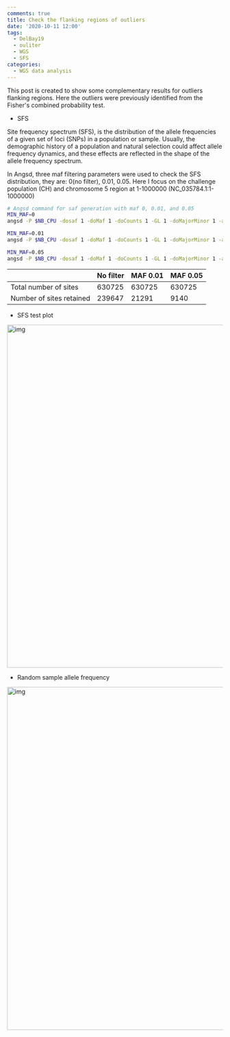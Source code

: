 ```yaml
---
comments: true
title: Check the flanking regions of outliers
date: '2020-10-11 12:00'
tags:
  - DelBay19
  - ouliter
  - WGS
  - SFS
categories:
  - WGS data analysis
---
```


This post is created to show some complementary results for outliers flanking regions. Here the outliers were previously identified from the Fisher's combined probability test.

- SFS

Site frequency spectrum (SFS), is the distribution of the allele frequencies of a given set of loci (SNPs) in a population or sample. Usually, the demographic history of a population and natural selection could affect allele frequency dynamics, and these effects are reflected in the shape of the allele frequency spectrum. 

In Angsd, three maf filtering parameters were used to check the SFS distribution, they are: 0(no filter), 0.01, 0.05. Here I focus on the challenge population (CH) and chromosome 5 region at 1-1000000 (NC_035784.1:1-1000000)

```sh
# Angsd command for saf generation with maf 0, 0.01, and 0.05
MIN_MAF=0
angsd -P $NB_CPU -dosaf 1 -doMaf 1 -doCounts 1 -GL 1 -doMajorMinor 1 -anc $ANC -remove_bads 1 -minInd 10 -setMaxDepth 100 -minMapQ 30 -minQ 20 -b $CH $REGIONS -out "/scratch/hzz0024/DelBay19_Sep/12_random_forest/"$target"_maf"$MIN_MAF"_pctind"$PERCENT_IND"_cv30_chr5"

MIN_MAF=0.01
angsd -P $NB_CPU -dosaf 1 -doMaf 1 -doCounts 1 -GL 1 -doMajorMinor 1 -anc $ANC -remove_bads 1 -minMaf 0.01 -minInd 10 -setMaxDepth 100 -minMapQ 30 -minQ 20 -b $CH $REGIONS -out "/scratch/hzz0024/DelBay19_Sep/12_random_forest/"$target"_maf"$MIN_MAF"_pctind"$PERCENT_IND"_cv30_chr5"

MIN_MAF=0.05
angsd -P $NB_CPU -dosaf 1 -doMaf 1 -doCounts 1 -GL 1 -doMajorMinor 1 -anc $ANC -remove_bads 1 -minMaf 0.05 -minInd 10 -setMaxDepth 100 -minMapQ 30 -minQ 20 -b $CH $REGIONS -out "/scratch/hzz0024/DelBay19_Sep/12_random_forest/"$target"_maf"$MIN_MAF"_pctind"$PERCENT_IND"_cv30_chr5"
```

|                          | No filter | MAF 0.01 | MAF 0.05 |
|--------------------------|-----------|----------|----------|
| Total number of sites    | 630725    | 630725   | 630725   |
| Number of sites retained | 239647    | 21291    | 9140     |


- SFS test plot

<img src="https://hzz0024.github.io/images/SFS/sfs_final.jpeg" alt="img" width="800"/>

- Random sample allele frequency

<img src="https://hzz0024.github.io/images/SFS/sample_plot.jpeg" alt="img" width="800"/>




